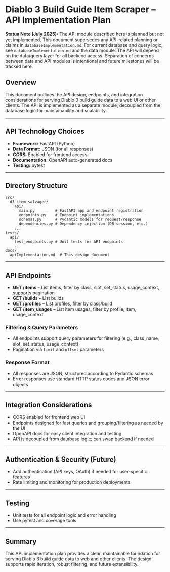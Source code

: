 # Diablo 3 Build Guide Item Scraper – API Implementation Plan

**Status Note (July 2025):**
The API module described here is planned but not yet implemented. This document supersedes any API-related planning or claims in `databaseImplementation.md`. For current database and query logic, see `databaseImplementation.md` and the data module. The API will depend on the data/query layer for all backend access. Separation of concerns between data and API modules is intentional and future milestones will be tracked here.

## Overview

This document outlines the API design, endpoints, and integration considerations for serving Diablo 3 build guide data to a web UI or other clients. The API is implemented as a separate module, decoupled from the database logic for maintainability and scalability.

---

## API Technology Choices

- **Framework:** FastAPI (Python)
- **Data Format:** JSON (for all responses)
- **CORS:** Enabled for frontend access
- **Documentation:** OpenAPI auto-generated docs
- **Testing:** pytest

---

## Directory Structure

```directory
src/
  d3_item_salvager/
    api/
      main.py         # FastAPI app and endpoint registration
      endpoints.py    # Endpoint implementations
      schemas.py      # Pydantic models for request/response
      dependencies.py # Dependency injection (DB session, etc.)
    ...
tests/
  api/
    test_endpoints.py # Unit tests for API endpoints
    ...
docs/
  apiImplementation.md  # This design document
```

---

## API Endpoints

- **GET /items** – List items, filter by class, slot, set_status, usage_context, supports pagination
- **GET /builds** – List builds
- **GET /profiles** – List profiles, filter by class/build
- **GET /item_usages** – List item usages, filter by profile, item, usage_context

### Filtering & Query Parameters

- All endpoints support query parameters for filtering (e.g., class_name, slot, set_status, usage_context)
- Pagination via `limit` and `offset` parameters

### Response Format

- All responses are JSON, structured according to Pydantic schemas
- Error responses use standard HTTP status codes and JSON error objects

---

## Integration Considerations

- CORS enabled for frontend web UI
- Endpoints designed for fast queries and grouping/filtering as needed by the UI
- OpenAPI docs for easy client integration and testing
- API is decoupled from database logic; can swap backend if needed

---

## Authentication & Security (Future)

- Add authentication (API keys, OAuth) if needed for user-specific features
- Rate limiting and monitoring for production deployments

---

## Testing

- Unit tests for all endpoint logic and error handling
- Use pytest and coverage tools

---

## Summary

This API implementation plan provides a clear, maintainable foundation for serving Diablo 3 build guide data to web and other clients. The design supports rapid iteration, robust filtering, and future extensibility.
